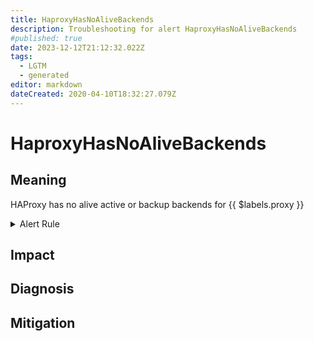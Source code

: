 ```yaml
---
title: HaproxyHasNoAliveBackends
description: Troubleshooting for alert HaproxyHasNoAliveBackends
#published: true
date: 2023-12-12T21:12:32.022Z
tags: 
  - LGTM
  - generated
editor: markdown
dateCreated: 2020-04-10T18:32:27.079Z
---
```


# HaproxyHasNoAliveBackends

## Meaning
[//]: # "Short paragraph that explains what the alert means"
HAProxy has no alive active or backup backends for {{ $labels.proxy }}

<details>
  <summary>Alert Rule</summary>

{{% rule "haproxy/embedded-exporter-v2.yml" "HaproxyHasNoAliveBackends" %}}

{{% comment %}}

```yaml
alert: HaproxyHasNoAliveBackends
expr: haproxy_backend_active_servers + haproxy_backend_backup_servers == 0
for: 0m
labels:
    severity: critical
annotations:
    summary: HAproxy has no alive backends (instance {{ $labels.instance }})
    description: |-
        HAProxy has no alive active or backup backends for {{ $labels.proxy }}
          VALUE = {{ $value }}
          LABELS = {{ $labels }}
    runbook: https://github.com/srerun/prometheus-alerts/blob/main/content/runbooks/embedded-exporter-v2/HaproxyHasNoAliveBackends.md

```

{{% /comment %}}

</details>


## Impact
[//]: # "What could / will happen if the alert is not addressed"



## Diagnosis
[//]: # "Steps to take to identify the cause of the problem"



## Mitigation
[//]: # "The steps necessary to resolve the alert"
